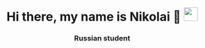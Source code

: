 <h1 align="center">Hi there, my name is Nikolai 👋 
<img src="https://github.com/blackcater/blackcater/raw/main/images/Hi.gif" height="32"/></h1>
<h3 align="center">Russian student</h3>
<!--
**NikolayKot/NikolayKot** is a ✨ _special_ ✨ repository because its `README.md` (this file) appears on your GitHub profile.

Here are some ideas to get you started:

- 🔭 I’m currently working on ...
- 🌱 I’m currently learning ...
- 👯 I’m looking to collaborate on ...
- 🤔 I’m looking for help with ...
- 💬 Ask me about ...
- 📫 How to reach me: ...
- 😄 Pronouns: ...
- ⚡ Fun fact: ...
-->

